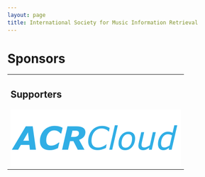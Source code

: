 ```yaml
---
layout: page
title: International Society for Music Information Retrieval
---
```

<h1>Sponsors</h1>
<table class="teaotab">
    <tr>
        <td class="huidas" colspan="4">
            <h2>Supporters</h2>
        </td>
    </tr>
    <tr>
            <td class="mugol">
                <a href="https://www.acrcloud.com/" target="_blank"><img src="/assets/sponsors/ACRCloud-logo.png" alt="Avatar" class="supporter-wrapper"></a>
            </td>
        </tr>
</table>
<br><br>